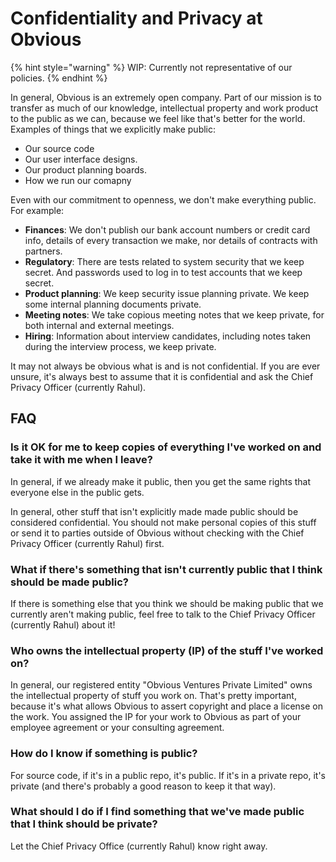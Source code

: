 # Confidentiality and Privacy at Obvious

{% hint style="warning" %}
WIP: Currently not representative of our policies.
{% endhint %}

In general, Obvious is an extremely open company. Part of our mission is to transfer as much of our knowledge, intellectual property and work product to the public as we can, because we feel like that's better for the world. Examples of things that we explicitly make public:

* Our source code
* Our user interface designs.
* Our product planning boards.
* How we run our comapny

Even with our commitment to openness, we don't make everything public. For example:

* **Finances**: We don't publish our bank account numbers or credit card info, details of every transaction we make, nor details of contracts with partners.
* **Regulatory**: There are tests related to system security that we keep secret. And passwords used to log in to test accounts that we keep secret.
* **Product planning**: We keep security issue planning private. We keep some internal planning documents private.
* **Meeting notes**: We take copious meeting notes that we keep private, for both internal and external meetings.
* **Hiring**: Information about interview candidates, including notes taken during the interview process, we keep private.

It may not always be obvious what is and is not confidential. If you are ever unsure, it's always best to assume that it is confidential and ask the Chief Privacy Officer \(currently Rahul\).

## FAQ

### Is it OK for me to keep copies of everything I've worked on and take it with me when I leave?

In general, if we already make it public, then you get the same rights that everyone else in the public gets.

In general, other stuff that isn't explicitly made made public should be considered confidential. You should not make personal copies of this stuff or send it to parties outside of Obvious without checking with the Chief Privacy Officer \(currently Rahul\) first.

### What if there's something that isn't currently public that I think should be made public?

If there is something else that you think we should be making public that we currently aren't making public, feel free to talk to the Chief Privacy Officer \(currently Rahul\) about it!

### Who owns the intellectual property \(IP\) of the stuff I've worked on?

In general, our registered entity "Obvious Ventures Private Limited" owns the intellectual property of stuff you work on. That's pretty important, because it's what allows Obvious to assert copyright and place a license on the work. You assigned the IP for your work to Obvious as part of your employee agreement or your consulting agreement.

### How do I know if something is public?

For source code, if it's in a public repo, it's public. If it's in a private repo, it's private \(and there's probably a good reason to keep it that way\).

### What should I do if I find something that we've made public that I think should be private?

Let the Chief Privacy Office \(currently Rahul\) know right away.

